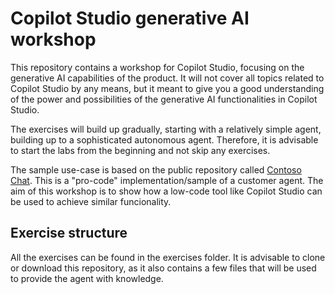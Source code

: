 # Copilot Studio generative AI workshop

This repository contains a workshop for Copilot Studio, focusing on the generative AI capabilities of the product. It will not cover all topics related to Copilot Studio by any means, but it meant to give you a good understanding of the power and possibilities of the generative AI functionalities in Copilot Studio. 

The exercises will build up gradually, starting with a relatively simple agent, building up to a sophisticated autonomous agent. Therefore, it is advisable to start the labs from the beginning and not skip any exercises. 

The sample use-case is based on the public repository called [Contoso Chat](https://github.com/Azure-Samples/contoso-chat). This is a "pro-code" implementation/sample of a customer agent. The aim of this workshop is to show how a low-code tool like Copilot Studio can be used to achieve similar funcionality.

## Exercise structure

All the exercises can be found in the exercises folder. It is advisable to clone or download this repository, as it also contains a few files that will be used to provide the agent with knowledge.
